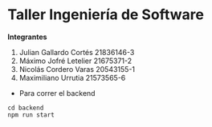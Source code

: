 # Taller Ingeniería de Software
**Integrantes**
1. Julian Gallardo Cortés 21836146-3
2. Máximo Jofré Letelier 21675371-2
3. Nicolás Cordero Varas 20543155-1
4. Maximiliano Urrutia 21573565-6


* Para correr el backend
```
cd backend
npm run start
```